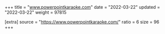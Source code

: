 +++
title = "www.powerpointkaraoke.com"
date = "2022-03-22"
updated = "2022-03-22"
weight = 97815

[extra]
source = "https://www.powerpointkaraoke.com/"
ratio = 6
size = 96
+++
